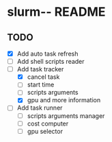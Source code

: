 # slurm-- README

## TODO

- [X] Add auto task refresh
- [ ] Add shell scripts reader
- [ ] Add task tracker
  - [X] cancel task
  - [ ] start time
  - [ ] scripts arguments
  - [X] gpu and more information
- [ ] Add task runner
  - [ ] scripts arguments manager
  - [ ] cost computer
  - [ ] gpu selector
